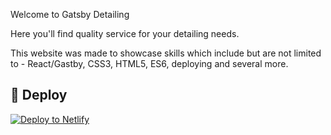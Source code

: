 Welcome to Gatsby Detailing

Here you'll find quality service for your detailing needs.

This website was made to showcase skills which include but are not limited to - React/Gastby, CSS3, HTML5, ES6, deploying and several more.

## 💫 Deploy

[![Deploy to Netlify](https://www.netlify.com/img/deploy/button.svg)](https://app.netlify.com/start/deploy?repository=https://github.com/gatsbyjs/gatsby-starter-default)

